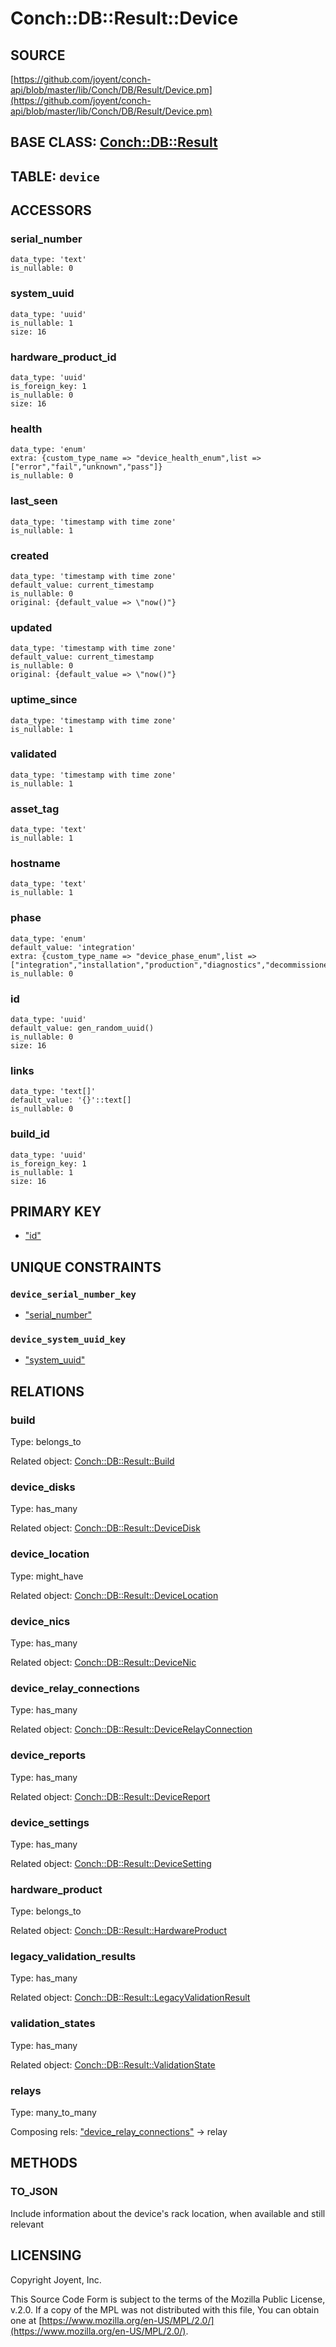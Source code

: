 # Conch::DB::Result::Device

## SOURCE

[https://github.com/joyent/conch-api/blob/master/lib/Conch/DB/Result/Device.pm](https://github.com/joyent/conch-api/blob/master/lib/Conch/DB/Result/Device.pm)

## BASE CLASS: [Conch::DB::Result](../modules/Conch%3A%3ADB%3A%3AResult)

## TABLE: `device`

## ACCESSORS

### serial\_number

```
data_type: 'text'
is_nullable: 0
```

### system\_uuid

```
data_type: 'uuid'
is_nullable: 1
size: 16
```

### hardware\_product\_id

```
data_type: 'uuid'
is_foreign_key: 1
is_nullable: 0
size: 16
```

### health

```
data_type: 'enum'
extra: {custom_type_name => "device_health_enum",list => ["error","fail","unknown","pass"]}
is_nullable: 0
```

### last\_seen

```
data_type: 'timestamp with time zone'
is_nullable: 1
```

### created

```
data_type: 'timestamp with time zone'
default_value: current_timestamp
is_nullable: 0
original: {default_value => \"now()"}
```

### updated

```
data_type: 'timestamp with time zone'
default_value: current_timestamp
is_nullable: 0
original: {default_value => \"now()"}
```

### uptime\_since

```
data_type: 'timestamp with time zone'
is_nullable: 1
```

### validated

```
data_type: 'timestamp with time zone'
is_nullable: 1
```

### asset\_tag

```
data_type: 'text'
is_nullable: 1
```

### hostname

```
data_type: 'text'
is_nullable: 1
```

### phase

```
data_type: 'enum'
default_value: 'integration'
extra: {custom_type_name => "device_phase_enum",list => ["integration","installation","production","diagnostics","decommissioned"]}
is_nullable: 0
```

### id

```
data_type: 'uuid'
default_value: gen_random_uuid()
is_nullable: 0
size: 16
```

### links

```
data_type: 'text[]'
default_value: '{}'::text[]
is_nullable: 0
```

### build\_id

```
data_type: 'uuid'
is_foreign_key: 1
is_nullable: 1
size: 16
```

## PRIMARY KEY

- ["id"](#id)

## UNIQUE CONSTRAINTS

### `device_serial_number_key`

- ["serial\_number"](#serial_number)

### `device_system_uuid_key`

- ["system\_uuid"](#system_uuid)

## RELATIONS

### build

Type: belongs\_to

Related object: [Conch::DB::Result::Build](../modules/Conch%3A%3ADB%3A%3AResult%3A%3ABuild)

### device\_disks

Type: has\_many

Related object: [Conch::DB::Result::DeviceDisk](../modules/Conch%3A%3ADB%3A%3AResult%3A%3ADeviceDisk)

### device\_location

Type: might\_have

Related object: [Conch::DB::Result::DeviceLocation](../modules/Conch%3A%3ADB%3A%3AResult%3A%3ADeviceLocation)

### device\_nics

Type: has\_many

Related object: [Conch::DB::Result::DeviceNic](../modules/Conch%3A%3ADB%3A%3AResult%3A%3ADeviceNic)

### device\_relay\_connections

Type: has\_many

Related object: [Conch::DB::Result::DeviceRelayConnection](../modules/Conch%3A%3ADB%3A%3AResult%3A%3ADeviceRelayConnection)

### device\_reports

Type: has\_many

Related object: [Conch::DB::Result::DeviceReport](../modules/Conch%3A%3ADB%3A%3AResult%3A%3ADeviceReport)

### device\_settings

Type: has\_many

Related object: [Conch::DB::Result::DeviceSetting](../modules/Conch%3A%3ADB%3A%3AResult%3A%3ADeviceSetting)

### hardware\_product

Type: belongs\_to

Related object: [Conch::DB::Result::HardwareProduct](../modules/Conch%3A%3ADB%3A%3AResult%3A%3AHardwareProduct)

### legacy\_validation\_results

Type: has\_many

Related object: [Conch::DB::Result::LegacyValidationResult](../modules/Conch%3A%3ADB%3A%3AResult%3A%3ALegacyValidationResult)

### validation\_states

Type: has\_many

Related object: [Conch::DB::Result::ValidationState](../modules/Conch%3A%3ADB%3A%3AResult%3A%3AValidationState)

### relays

Type: many\_to\_many

Composing rels: ["device\_relay\_connections"](#device_relay_connections) -> relay

## METHODS

### TO\_JSON

Include information about the device's rack location, when available and still relevant

## LICENSING

Copyright Joyent, Inc.

This Source Code Form is subject to the terms of the Mozilla Public License,
v.2.0. If a copy of the MPL was not distributed with this file, You can obtain
one at [https://www.mozilla.org/en-US/MPL/2.0/](https://www.mozilla.org/en-US/MPL/2.0/).
